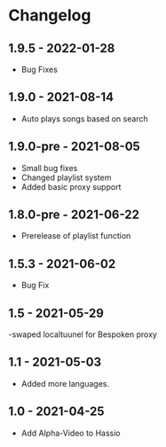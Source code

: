 # Changelog

## 1.9.5 - 2022-01-28
- Bug Fixes

## 1.9.0 - 2021-08-14
- Auto plays songs based on search

## 1.9.0-pre - 2021-08-05
 - Small bug fixes
 - Changed playlist system
 - Added basic proxy support

## 1.8.0-pre - 2021-06-22
- Prerelease of playlist function

## 1.5.3 - 2021-06-02
- Bug Fix

## 1.5 - 2021-05-29
-swaped localtuunel for Bespoken proxy

## 1.1 - 2021-05-03
- Added more languages.

## 1.0 - 2021-04-25
- Add Alpha-Video to Hassio
